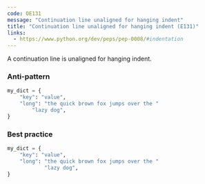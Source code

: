 ```yaml
---
code: OE131
message: "Continuation line unaligned for hanging indent"
title: "Continuation line unaligned for hanging indent (E131)"
links:
  - https://www.python.org/dev/peps/pep-0008/#indentation
---
```


A continuation line is unaligned for hanging indent.

### Anti-pattern

```python
my_dict = {
    "key": "value",
    "long": "the quick brown fox jumps over the "
        "lazy dog",
}
```

### Best practice

```python
my_dict = {
    "key": "value",
    "long": "the quick brown fox jumps over the "
            "lazy dog",
}
```
